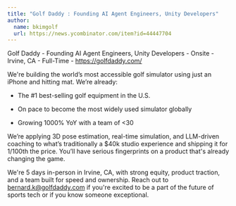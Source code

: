 ```yaml
---
title: "Golf Daddy : Founding AI Agent Engineers, Unity Developers"
author:
  name: bkimgolf
  url: https://news.ycombinator.com/item?id=44447704
---
```


<JobNavigation />

Golf Daddy - Founding AI Agent Engineers, Unity Developers - Onsite - Irvine, CA - Full-Time - <a href="https:&#x2F;&#x2F;golfdaddy.com&#x2F;" rel="nofollow">https:&#x2F;&#x2F;golfdaddy.com&#x2F;</a>

We&#x27;re building the world’s most accessible golf simulator using just an iPhone and hitting mat. We’re already:

- The #1 best-selling golf equipment in the U.S.

- On pace to become the most widely used simulator globally

- Growing 1000% YoY with a team of &lt;30

We’re applying 3D pose estimation, real-time simulation, and LLM-driven coaching to what’s traditionally a $40k studio experience and shipping it for 1&#x2F;100th the price.
You’ll have serious fingerprints on a product that&#x27;s already changing the game.

We&#x27;re 5 days in-person in Irvine, CA, with strong equity, product traction, and a team built for speed and ownership.
Reach out to bernard.k@golfdaddy.com if you&#x27;re excited to be a part of the future of sports tech or if you know someone exceptional.
<JobApplication />
